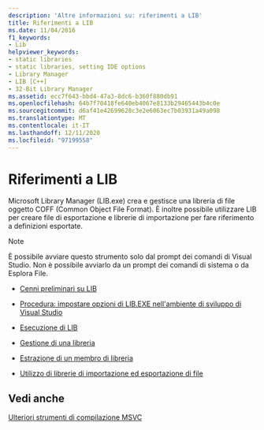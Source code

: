 ```yaml
---
description: 'Altre informazioni su: riferimenti a LIB'
title: Riferimenti a LIB
ms.date: 11/04/2016
f1_keywords:
- Lib
helpviewer_keywords:
- static libraries
- static libraries, setting IDE options
- Library Manager
- LIB [C++]
- 32-Bit Library Manager
ms.assetid: ecc7f643-bbd4-47a3-8dc6-b360f880db91
ms.openlocfilehash: 64b7f70418fe640eb4067e8133b29465443b4c0e
ms.sourcegitcommit: d6af41e42699628c3e2e6063ec7b03931a49a098
ms.translationtype: MT
ms.contentlocale: it-IT
ms.lasthandoff: 12/11/2020
ms.locfileid: "97199558"
---
```

# <a name="lib-reference"></a>Riferimenti a LIB

Microsoft Library Manager (LIB.exe) crea e gestisce una libreria di file oggetto COFF (Common Object File Format). È inoltre possibile utilizzare LIB per creare file di esportazione e librerie di importazione per fare riferimento a definizioni esportate.

> [!NOTE]
> È possibile avviare questo strumento solo dal prompt dei comandi di Visual Studio. Non è possibile avviarlo da un prompt dei comandi di sistema o da Esplora File.

- [Cenni preliminari su LIB](overview-of-lib.md)

- [Procedura: impostare opzioni di LIB.EXE nell'ambiente di sviluppo di Visual Studio](how-to-set-lib-exe-options-in-the-visual-studio-development-environment.md)

- [Esecuzione di LIB](running-lib.md)

- [Gestione di una libreria](managing-a-library.md)

- [Estrazione di un membro di libreria](extracting-a-library-member.md)

- [Utilizzo di librerie di importazione ed esportazione di file](working-with-import-libraries-and-export-files.md)

## <a name="see-also"></a>Vedi anche

[Ulteriori strumenti di compilazione MSVC](c-cpp-build-tools.md)
